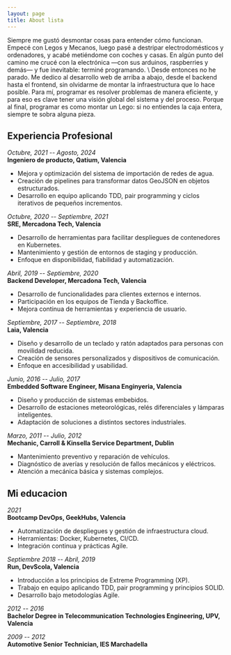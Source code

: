 ```yaml
---
layout: page
title: About lista
---
```


Siempre me gustó desmontar cosas para entender cómo funcionan. Empecé con Legos y Mecanos, luego pasé a destripar electrodomésticos y ordenadores, y acabé metiéndome con coches y casas. En algún punto del camino me crucé con la electrónica —con sus arduinos, raspberries y demás— y fue inevitable: terminé programando. \\
Desde entonces no he parado. Me dedico al desarrollo web de arriba a abajo, desde el backend hasta el frontend, sin olvidarme de montar la infraestructura que lo hace posible. Para mí, programar es resolver problemas de manera eficiente, y para eso es clave tener una visión global del sistema y del proceso. Porque al final, programar es como montar un Lego: si no entiendes la caja entera, siempre te sobra alguna pieza.



## Experiencia Profesional

_Octubre, 2021 -- Agosto, 2024_  
**Ingeniero de producto, Qatium, Valencia**
- Mejora y optimización del sistema de importación de redes de agua.
- Creación de pipelines para transformar datos GeoJSON en objetos estructurados.
- Desarrollo en equipo aplicando TDD, pair programming y ciclos iterativos de pequeños incrementos.

_Octubre, 2020 -- Septiembre, 2021_  
**SRE, Mercadona Tech, Valencia**
- Desarrollo de herramientas para facilitar despliegues de contenedores en Kubernetes.
- Mantenimiento y gestión de entornos de staging y producción.
- Enfoque en disponibilidad, fiabilidad y automatización.

_Abril, 2019 -- Septiembre, 2020_  
**Backend Developer, Mercadona Tech, Valencia**
- Desarrollo de funcionalidades para clientes externos e internos.
- Participación en los equipos de Tienda y Backoffice.
- Mejora continua de herramientas y experiencia de usuario.

_Septiembre, 2017 -- Septiembre, 2018_  
**Laia, Valencia**
- Diseño y desarrollo de un teclado y ratón adaptados para personas con movilidad reducida.
- Creación de sensores personalizados y dispositivos de comunicación.
- Enfoque en accesibilidad y usabilidad.

_Junio, 2016 -- Julio, 2017_  
**Embedded Software Engineer, Misana Enginyeria, Valencia**
- Diseño y producción de sistemas embebidos.
- Desarrollo de estaciones meteorológicas, relés diferenciales y lámparas inteligentes.
- Adaptación de soluciones a distintos sectores industriales.

_Marzo, 2011 -- Julio, 2012_  
**Mechanic, Carroll & Kinsella Service Department, Dublin**
- Mantenimiento preventivo y reparación de vehículos.
- Diagnóstico de averías y resolución de fallos mecánicos y eléctricos.
- Atención a mecánica básica y sistemas complejos.

## Mi educacion

_2021_  
**Bootcamp DevOps, GeekHubs, Valencia**
- Automatización de despliegues y gestión de infraestructura cloud.
- Herramientas: Docker, Kubernetes, CI/CD.
- Integración continua y prácticas Agile.

_Septiembre 2018 -- Abril, 2019_  
**Run, DevScola, Valencia**
- Introducción a los principios de Extreme Programming (XP).
- Trabajo en equipo aplicando TDD, pair programming y principios SOLID.
- Desarrollo bajo metodologías Agile.

_2012 -- 2016_  
**Bachelor Degree in Telecommunication Technologies Engineering, UPV, Valencia**

_2009 -- 2012_  
**Automotive Senior Technician, IES Marchadella**